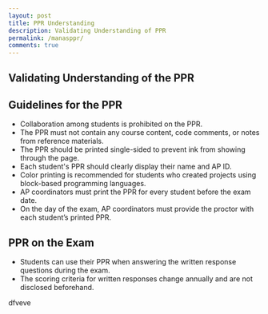 ```yaml
---
layout: post
title: PPR Understanding
description: Validating Understanding of PPR 
permalink: /manasppr/
comments: true
---
```


## Validating Understanding of the PPR 

<h2>Guidelines for the PPR</h2>
<ul>
    <li>Collaboration among students is prohibited on the PPR.</li>
    <li>The PPR must not contain any course content, code comments, or notes from reference materials.</li>
    <li>The PPR should be printed single-sided to prevent ink from showing through the page.</li>
    <li>Each student's PPR should clearly display their name and AP ID.</li>
    <li>Color printing is recommended for students who created projects using block-based programming languages.</li>
    <li>AP coordinators must print the PPR for every student before the exam date.</li>
    <li>On the day of the exam, AP coordinators must provide the proctor with each student’s printed PPR.</li>
</ul>

<h2>PPR on the Exam</h2>
<ul>
    <li>Students can use their PPR when answering the written response questions during the exam.</li>
    <li>The scoring criteria for written responses change annually and are not disclosed beforehand.</li>
</ul>

dfveve